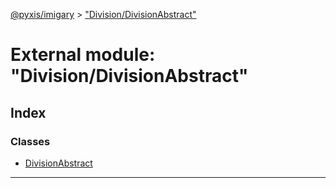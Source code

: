 [@pyxis/imigary](../README.md) > ["Division/DivisionAbstract"](../modules/_division_divisionabstract_.md)

# External module: "Division/DivisionAbstract"

## Index

### Classes

* [DivisionAbstract](../classes/_division_divisionabstract_.divisionabstract.md)

---

